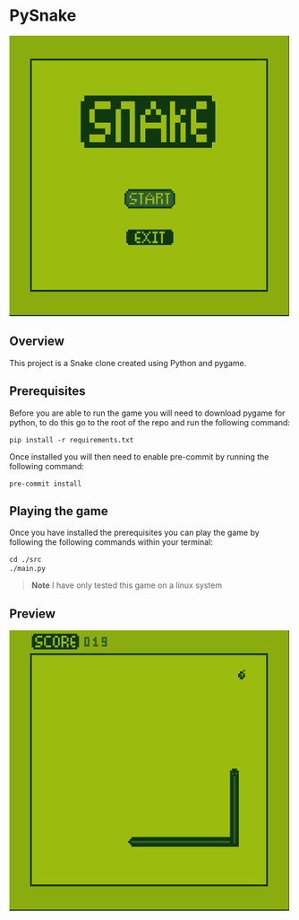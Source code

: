 # PySnake

<img src="./assets/readme/menu.png" width="500" height="500" />

## Overview

This project is a Snake clone created using Python and pygame.

## Prerequisites

Before you are able to run the game you will need to download pygame for python,
to do this go to the root of the repo and run the following command:

```shell
pip install -r requirements.txt
```

Once installed you will then need to enable pre-commit by running the following
command:

```shell
pre-commit install
```

## Playing the game

Once you have installed the prerequisites you can play the game by following
the following commands within your terminal:

```shell
cd ./src
./main.py
```

> **Note** I have only tested this game on a linux system

## Preview

<img src="./assets/readme/snake.png" width="500" height="500" />
